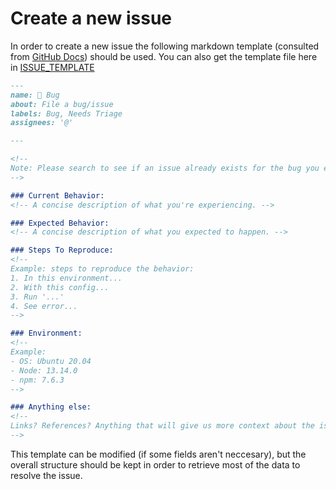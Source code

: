 # Create a new issue
In order to create a new issue the following markdown template (consulted from [GitHub Docs](https://docs.github.com/en/communities/using-templates-to-encourage-useful-issues-and-pull-requests/syntax-for-issue-forms)) should be used. You can also get the template file here in [ISSUE_TEMPLATE](ISSUE_TEMPLATE.md)

```markdown
---
name: 🐞 Bug
about: File a bug/issue
labels: Bug, Needs Triage
assignees: '@'

---

<!--
Note: Please search to see if an issue already exists for the bug you encountered.
-->

### Current Behavior:
<!-- A concise description of what you're experiencing. -->

### Expected Behavior:
<!-- A concise description of what you expected to happen. -->

### Steps To Reproduce:
<!--
Example: steps to reproduce the behavior:
1. In this environment...
2. With this config...
3. Run '...'
4. See error...
-->

### Environment:
<!--
Example:
- OS: Ubuntu 20.04
- Node: 13.14.0
- npm: 7.6.3
-->

### Anything else:
<!--
Links? References? Anything that will give us more context about the issue that you are encountering!
-->
```
This template can be modified (if some fields aren't neccesary), but the overall structure should be kept in order to retrieve most of the data to resolve the issue.